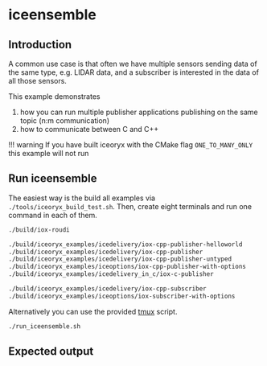 # iceensemble

## Introduction

A common use case is that often we have multiple sensors sending data of the same type, e.g. LIDAR data, and a subscriber is interested in the data of all those sensors.

This example demonstrates

1. how you can run multiple publisher applications publishing on the same topic (n:m communication)
2. how to communicate between C and C++

!!! warning
    If you have built iceoryx with the CMake flag `ONE_TO_MANY_ONLY` this example will not run

## Run iceensemble

The easiest way is the build all examples via `./tools/iceoryx_build_test.sh`. Then, create eight terminals and run one command in each of them.

```sh
./build/iox-roudi

./build/iceoryx_examples/icedelivery/iox-cpp-publisher-helloworld
./build/iceoryx_examples/icedelivery/iox-cpp-publisher
./build/iceoryx_examples/icedelivery/iox-cpp-publisher-untyped
./build/iceoryx_examples/iceoptions/iox-cpp-publisher-with-options
./build/iceoryx_examples/icedelivery_in_c/iox-c-publisher

./build/iceoryx_examples/icedelivery/iox-cpp-subscriber
./build/iceoryx_examples/iceoptions/iox-subscriber-with-options
```

Alternatively you can use the provided [tmux](https://en.wikipedia.org/wiki/Tmux) script.

```sh
./run_iceensemble.sh
```

## Expected output

<!-- add asciiema link here -->

